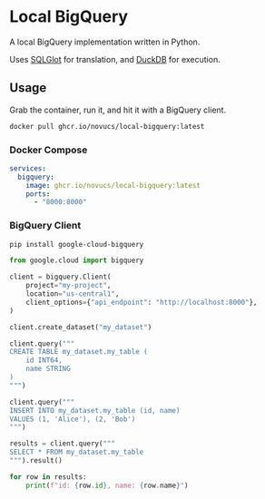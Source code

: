 # Local BigQuery

A local BigQuery implementation written in Python.

Uses [SQLGlot](https://github.com/tobymao/sqlglot) for translation, and [DuckDB](https://github.com/duckdb/duckdb) for execution.

## Usage

Grab the container, run it, and hit it with a BigQuery client.

```bash
docker pull ghcr.io/novucs/local-bigquery:latest
```

### Docker Compose
```yaml
services:
  bigquery:
    image: ghcr.io/novucs/local-bigquery:latest
    ports:
      - "8000:8000"
```

### BigQuery Client
```bash
pip install google-cloud-bigquery
```

```python
from google.cloud import bigquery

client = bigquery.Client(
    project="my-project",
    location="us-central1",
    client_options={"api_endpoint": "http://localhost:8000"},
)

client.create_dataset("my_dataset")

client.query("""
CREATE TABLE my_dataset.my_table (
    id INT64,
    name STRING
)
""")

client.query("""
INSERT INTO my_dataset.my_table (id, name)
VALUES (1, 'Alice'), (2, 'Bob')
""")

results = client.query("""
SELECT * FROM my_dataset.my_table
""").result()

for row in results:
    print(f"id: {row.id}, name: {row.name}")
```
